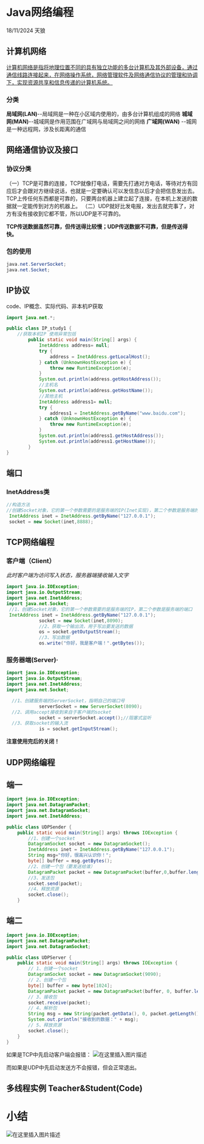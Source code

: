 # Java网络编程
18/11/2024 天狼
## 计算机网络

<u>计算机网络是指将地理位置不同的具有独立功能的多台计算机及其外部设备，通过通信线路连接起来，在网络操作系统，网络管理软件及网络通信协议的管理和协调下，实现资源共享和信息传递的计算机系统。</u>

### 分类

**局域网(LAN)**--局域网是一种在小区域内使用的，由多台计算机组成的网络
**城域网(MAN)**--城域网是作用范围在广域网与局域网之间的网络
**广域网(WAN)** --城网是一种远程网，涉及长距离的通信

## 网络通信协议及接口

### 协议分类

（一）TCP是可靠的连接，TCP就像打电话，需要先打通对方电话，等待对方有回应后才会跟对方继续说话，也就是一定要确认可以发信息以后才会把信息发出去。TCP上传任何东西都是可靠的，只要两台机器上建立起了连接，在本机上发送的数据就一定能传到对方的机器上。
（二）UDP就好比发电报，发出去就完事了，对方有没有接收到它都不管，所以UDP是不可靠的。

**TCP传送数据虽然可靠，但传送得比较慢；UDP传送数据不可靠，但是传送得快。**

### 包的使用

```java
java.net.ServerSocket;
java.net.Socket;
```



## IP协议

code、IP概念、实际代码、非本机IP获取

```Java
import java.net.*;

public class IP_study1 {
    //获取本机IP 使用异常包括
        public static void main(String[] args) {
            InetAddress address= null;
            try {
                address = InetAddress.getLocalHost();
            } catch (UnknownHostException e) {
                throw new RuntimeException(e);
            }
            System.out.println(address.getHostAddress());
            //主机名
            System.out.println(address.getHostName());
            //其他主机
            InetAddress address1= null;
            try {
                address1 = InetAddress.getByName("www.baidu.com");
            } catch (UnknownHostException e) {
                throw new RuntimeException(e);
            }
            System.out.println(address1.getHostAddress());
            System.out.println(address1.getHostName());
        }
}

```



## 端口

### InetAddress类

```Java
//构造方法
//创建Socket对象，它的第一个参数需要的是服务端的IP(Inet实现)，第二个参数是服务端的端口
 InetAddress inet = InetAddress.getByName("127.0.0.1");
 socket = new Socket(inet,8888);
```



## TCP网络编程

### 客户端（Client）

*此时客户端为访问写入状态，服务器端接收输入文字*

```java
import java.io.IOException;
import java.io.OutputStream;
import java.net.InetAddress;
import java.net.Socket;
 //1、创建Socket对象，它的第一个参数需要的是服务端的IP，第二个参数是服务端的端口
 InetAddress inet = InetAddress.getByName("127.0.0.1");
            socket = new Socket(inet,8090);
            //2、获取一个输出流，用于写出要发送的数据
            os = socket.getOutputStream();
            //3、写出数据
            os.write("你好，我是客户端！".getBytes());
```



### 服务器端(Server)·

~~~java
import java.io.IOException;
import java.io.OutputStream;
import java.net.InetAddress;
import java.net.Socket;

  //1、创建服务端的ServerSocket，指明自己的端口号
            serverSocket = new ServerSocket(8090);
  //2、调用accept接收到来自于客户端的socket
            socket = serverSocket.accept();//阻塞式监听
  //3、获取socket的输入流
            is = socket.getInputStream();
~~~

**注意使用完后的关闭！**



##  UDP网络编程

## 端一

```Java
import java.io.IOException;
import java.net.DatagramPacket;
import java.net.DatagramSocket;
import java.net.InetAddress;

public class UDPSender {
    public static void main(String[] args) throws IOException {
        //1、创建一个socket
        DatagramSocket socket = new DatagramSocket();
        InetAddress inet = InetAddress.getByName("127.0.0.1");
        String msg="你好，很高兴认识你！";
        byte[] buffer = msg.getBytes();
        //2、创建一个包（要发送给谁）
        DatagramPacket packet = new DatagramPacket(buffer,0,buffer.length,inet,9090);
        //3、发送包
        socket.send(packet);
        //4、释放资源
        socket.close();
    }
```



## 端二

```Java
import java.io.IOException;
import java.net.DatagramPacket;
import java.net.DatagramSocket;

public class UDPServer {
    public static void main(String[] args) throws IOException {
        // 1、创建一个socket
        DatagramSocket socket = new DatagramSocket(9090);
        // 2、创建一个包
        byte[] buffer = new byte[1024];
        DatagramPacket packet = new DatagramPacket(buffer, 0, buffer.length);
        // 3、接收包
        socket.receive(packet);
        // 4、解析包
        String msg = new String(packet.getData(), 0, packet.getLength());
        System.out.println("接收到的数据：" + msg);
        // 5、释放资源
        socket.close();
    }
}
```

如果是TCP中先启动客户端会报错：
![在这里插入图片描述](https://i-blog.csdnimg.cn/blog_migrate/a4fa7514e11cd9835489949f02c0cf6e.png)

而如果是UDP中先启动发送方不会报错，但会正常退出。

## 多线程实例 Teacher&Student(Code)



# 小结

![在这里插入图片描述](https://i-blog.csdnimg.cn/blog_migrate/e56124e729ab4aca64f4917ee7e2ff1b.png)
